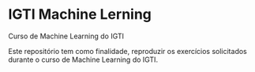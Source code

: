 # IGTI Machine Lerning
 Curso de Machine Learning do IGTI
 
 Este repositório tem como finalidade, reproduzir os exercícios solicitados durante o curso de Machine Learning do IGTI.
 
 

